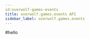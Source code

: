 ```yaml
---
id:overwolf-games-events
title: overwolf.games.events API
sidebar_label: overwolf.games.events
---
```


#hello